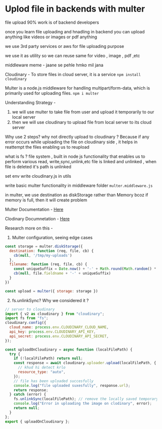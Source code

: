 # Uplod file in backends with multer

file upload 90% work is of backend developers

once you learn file uploading and hnadling in backend you can upload anything like videos or images or pdf anything

we use 3rd party services or aws for file uploading purpose

we use it as utility so we can reuse same for video , image , pdf ,etc

middleware meme - jaane se pehle hmko mil jana

Cloudinary - To store files in cloud server, it is a service
`npm install cloudinary`

Multer is a node.js middleware for handling multipart/form-data, which is primarily used for uploading files.
`npm i multer`

Understanding Strategy - 
1. we  will use multer to take file from user and upload it temporarily to our local server
2. then we will use cloudinary to upload file from local server to its cloud server

Why use 2 steps? why not directly upload to cloudinary ?
Because if any error occurs while uploading the file on cloudinary side , it helps in reattempt the files enabling us to reupload

what is fs ? file system , built in node js functionality that enables us to perform various read, write,sync,unlink,etc
file is linked and unlinked , when file is deleted it's path is unlinked 

set env write cloudinary.js in utils

write basic multer functionality in middleware folder `multer.middleware.js`

in multer, we use destination as diskStorage rather than Memory bcoz if memory is full, then it will create problem

Multer Documentation - 
<a href="https://github.com/expressjs/multer/tree/master" target="_blank">Here</a>

Clodinary Documnetation - 
<a href="https://console.cloudinary.com/pm/c-75ec36029a953711aedf6c095b2243/getting-started" target="_blank">Here</a>

Research more on this - 

1. Multer configuration, seeing edge cases
```js
const storage = multer.diskStorage({
  destination: function (req, file, cb) {
    cb(null, '/tmp/my-uploads')
  },
  filename: function (req, file, cb) {
    const uniqueSuffix = Date.now() + '-' + Math.round(Math.random() * 1E9)
    cb(null, file.fieldname + '-' + uniqueSuffix)
  }
})

const upload = multer({ storage: storage })
```
2. fs.unlinkSync? Why we considered it ? 
```js
// server to cloudinary
import { v2 as cloudinary } from "cloudinary";
import fs from "fs";
cloudinary.config({
  cloud_name: process.env.CLOUDINARY_CLOUD_NAME,
  api_key: process.env.CLOUDINARY_API_KEY,
  api_secret: process.env.CLOUDINARY_API_SECRET,
});

const uploadOnCloudinary = async function (localFilePath) {
  try {
    if (!localFilePath) return null;
    const response = await cloudinary.uploader.upload(localFilePath, {
      // khud hi detect krlo
      resource_type: "auto",
    });
    // file has been uploaded succesfully
    console.log("file uploaded suxesfully", response.url);
    return response;
  } catch (error) {
    fs.unlinkSync(localFilePath); // remove the locally saved temporary file as the upload operation got failed
    console.log("Error in uploading the image on clodinary", error);
    return null;
  }
};
export { uploadOnCloudinary };

```
